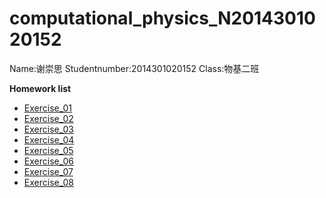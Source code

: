 # computational_physics_N2014301020152

Name:谢崇思    Studentnumber:2014301020152     Class:物基二班

**Homework list**

 - [Exercise_01](https://github.com/Jones233/computational_physics_N2014301020152/blob/master/Exercise_01)
 - [Exercise_02](https://github.com/Jones233/computational_physics_N2014301020152/blob/master/Exercise_02)
 - [Exercise_03](https://github.com/Jones233/computational_physics_N2014301020152/blob/master/Exercise_03)
 - [Exercise_04](https://github.com/Jones233/computational_physics_N2014301020152/blob/master/Exercise_04)
 - [Exercise_05](https://github.com/Jones233/computational_physics_N2014301020152/blob/master/Exercise_05)
 - [Exercise_06](https://github.com/Jones233/computational_physics_N2014301020152/blob/master/Exercise_06)
 - [Exercise_07](https://github.com/Jones233/computational_physics_N2014301020152/blob/master/Exercise_07)
 - [Exercise_08](https://github.com/Jones233/computational_physics_N2014301020152/blob/master/Exercise_08)
